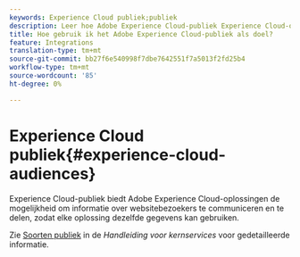 ```yaml
---
keywords: Experience Cloud publiek;publiek
description: Leer hoe Adobe Experience Cloud-publiek Experience Cloud-oplossingen informatie over websitebezoekers laat communiceren en delen met andere Adobe-oplossingen.
title: Hoe gebruik ik het Adobe Experience Cloud-publiek als doel?
feature: Integrations
translation-type: tm+mt
source-git-commit: bb27f6e540998f7dbe7642551f7a5013f2fd25b4
workflow-type: tm+mt
source-wordcount: '85'
ht-degree: 0%

---
```



# Experience Cloud publiek{#experience-cloud-audiences}

Experience Cloud-publiek biedt Adobe Experience Cloud-oplossingen de mogelijkheid om informatie over websitebezoekers te communiceren en te delen, zodat elke oplossing dezelfde gegevens kan gebruiken.

Zie [Soorten publiek](https://experienceleague.adobe.com/docs/core-services/interface/audiences/audience-library.html) in de *Handleiding voor kernservices* voor gedetailleerde informatie.

